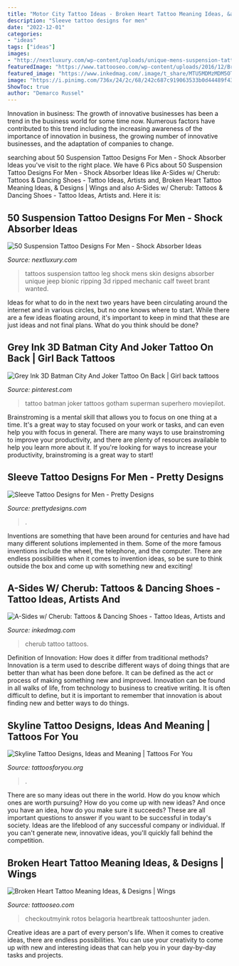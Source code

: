 ```yaml
---
title: "Motor City Tattoo Ideas - Broken Heart Tattoo Meaning Ideas, &amp; Designs"
description: "Sleeve tattoo designs for men"
date: "2022-12-01"
categories:
- "ideas"
tags: ["ideas"]
images:
- "http://nextluxury.com/wp-content/uploads/unique-mens-suspension-tattoos-on-back-of-leg.jpg"
featuredImage: "https://www.tattooseo.com/wp-content/uploads/2016/12/Broken-Heart-Tattoos-2.jpg"
featured_image: "https://www.inkedmag.com/.image/t_share/MTU5MDMzMDM5OTkxMzUwOTMz/img_9224.jpg"
image: "https://i.pinimg.com/736x/24/2c/68/242c687c919063533b0d44489f433cf6--joker-tattoos-batman-tattoo.jpg"
ShowToc: true
author: "Demarco Russel"
---
```



Innovation in business:
The growth of innovative businesses has been a trend in the business world for some time now. Numerous factors have contributed to this trend including the increasing awareness of the importance of innovation in business, the growing number of innovative businesses, and the adaptation of companies to change.

	

		
searching about 50 Suspension Tattoo Designs For Men - Shock Absorber Ideas you've visit to the right place. We have 6 Pics about 50 Suspension Tattoo Designs For Men - Shock Absorber Ideas like A-Sides w/ Cherub: Tattoos &amp; Dancing Shoes - Tattoo Ideas, Artists and, Broken Heart Tattoo Meaning Ideas, &amp; Designs | Wings and also A-Sides w/ Cherub: Tattoos &amp; Dancing Shoes - Tattoo Ideas, Artists and. Here it is:
		
    
## 50 Suspension Tattoo Designs For Men - Shock Absorber Ideas

<img loading=lazy src="http://nextluxury.com/wp-content/uploads/unique-mens-suspension-tattoos-on-back-of-leg.jpg" onerror="this.onerror=null;this.src='https://tse3.mm.bing.net/th?id=OIP.eEi6HQu8-wPfld1ceoIHwgHaJ4&amp;pid=15.1';" alt="50 Suspension Tattoo Designs For Men - Shock Absorber Ideas">

_Source: nextluxury.com_

>tattoos suspension tattoo leg shock mens skin designs absorber unique jeep bionic ripping 3d ripped mechanic calf tweet brant wanted. 

	

Ideas for what to do in the next two years have been circulating around the internet and in various circles, but no one knows where to start. While there are a few ideas floating around, it's important to keep in mind that these are just ideas and not final plans. What do you think should be done?

    
## Grey Ink 3D Batman City And Joker Tattoo On Back | Girl Back Tattoos

<img loading=lazy src="https://i.pinimg.com/736x/24/2c/68/242c687c919063533b0d44489f433cf6--joker-tattoos-batman-tattoo.jpg" onerror="this.onerror=null;this.src='https://tse2.mm.bing.net/th?id=OIP.6BtVE-_YS7Hq050Je9MhsgHaJ6&amp;pid=15.1';" alt="Grey Ink 3D Batman City And Joker Tattoo On Back | Girl back tattoos">

_Source: pinterest.com_

>tattoo batman joker tattoos gotham superman superhero moviepilot. 

	

Brainstroming is a mental skill that allows you to focus on one thing at a time. It's a great way to stay focused on your work or tasks, and can even help you with focus in general. There are many ways to use brainstroming to improve your productivity, and there are plenty of resources available to help you learn more about it. If you're looking for ways to increase your productivity, brainstroming is a great way to start!

    
## Sleeve Tattoo Designs For Men - Pretty Designs

<img loading=lazy src="https://www.prettydesigns.com/wp-content/uploads/2015/01/Stylish-Arm-Tattoo.jpg" onerror="this.onerror=null;this.src='https://tse3.mm.bing.net/th?id=OIP.bb8FAR6m1YqzQXfJPxKBiwHaLG&amp;pid=15.1';" alt="Sleeve Tattoo Designs for Men - Pretty Designs">

_Source: prettydesigns.com_

>. 

	

Inventions are something that have been around for centuries and have had many different solutions implemented in them. Some of the more famous inventions include the wheel, the telephone, and the computer. There are endless possibilities when it comes to invention ideas, so be sure to think outside the box and come up with something new and exciting!

    
## A-Sides W/ Cherub: Tattoos &amp; Dancing Shoes - Tattoo Ideas, Artists And

<img loading=lazy src="https://www.inkedmag.com/.image/t_share/MTU5MDMzMDM5OTkxMzUwOTMz/img_9224.jpg" onerror="this.onerror=null;this.src='https://tse2.mm.bing.net/th?id=OIP.zbrYK7EvB1exoFpPORsOTAHaE8&amp;pid=15.1';" alt="A-Sides w/ Cherub: Tattoos &amp; Dancing Shoes - Tattoo Ideas, Artists and">

_Source: inkedmag.com_

>cherub tattoo tattoos. 

	

Definition of Innovation: How does it differ from traditional methods?
Innovation is a term used to describe different ways of doing things that are better than what has been done before. It can be defined as the act or process of making something new and improved. Innovation can be found in all walks of life, from technology to business to creative writing. It is often difficult to define, but it is important to remember that innovation is about finding new and better ways to do things.

    
## Skyline Tattoo Designs, Ideas And Meaning | Tattoos For You

<img loading=lazy src="https://www.tattoosforyou.org/wp-content/uploads/2017/09/Seattle-Skyline-Tattoo.jpg" onerror="this.onerror=null;this.src='https://tse2.mm.bing.net/th?id=OIP.qZFNwiYhR27gCWRC3CpL8wHaJ6&amp;pid=15.1';" alt="Skyline Tattoo Designs, Ideas and Meaning | Tattoos For You">

_Source: tattoosforyou.org_

>. 

	

There are so many ideas out there in the world. How do you know which ones are worth pursuing? How do you come up with new ideas? And once you have an idea, how do you make sure it succeeds? These are all important questions to answer if you want to be successful in today's society. Ideas are the lifeblood of any successful company or individual. If you can't generate new, innovative ideas, you'll quickly fall behind the competition.

    
## Broken Heart Tattoo Meaning Ideas, &amp; Designs | Wings

<img loading=lazy src="https://www.tattooseo.com/wp-content/uploads/2016/12/Broken-Heart-Tattoos-2.jpg" onerror="this.onerror=null;this.src='https://tse1.mm.bing.net/th?id=OIP.yP2K7xYAp1zFsCCpSbWaCwAAAA&amp;pid=15.1';" alt="Broken Heart Tattoo Meaning Ideas, &amp; Designs | Wings">

_Source: tattooseo.com_

>checkoutmyink rotos belagoria heartbreak tattooshunter jaden. 

	

Creative ideas are a part of every person's life. When it comes to creative ideas, there are endless possibilities. You can use your creativity to come up with new and interesting ideas that can help you in your day-by-day tasks and projects. 

